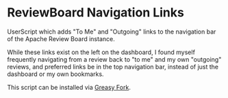 # ReviewBoard Navigation Links

UserScript which adds "To Me" and "Outgoing" links to the navigation bar of the
Apache Review Board instance.

While these links exist on the left on the dashboard, I found myself frequently
navigating from a review back to "to me" and my own "outgoing" reviews, and
preferred links be in the top navigation bar, instead of just the dashboard or
my own bookmarks.

This script can be installed via
[Greasy Fork](https://greasyfork.org/en/scripts/34694-reviewboard-navigation-links).
